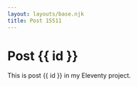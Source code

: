 ```yaml
---
layout: layouts/base.njk
title: Post 15511
---
```


# Post {{ id }}

This is post {{ id }} in my Eleventy project.
